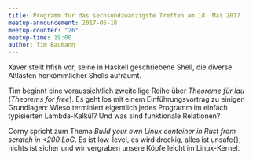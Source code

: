 ```yaml
---
title: Programm für das sechsundzwanzigste Treffen am 18. Mai 2017
meetup-announcement: 2017-05-18
meetup-counter: "26"
meetup-time: 19:00
author: Tim Baumann
---
```


Xaver stellt hfish vor, seine in Haskell geschriebene Shell, die diverse
Altlasten herkömmlicher Shells aufräumt.

Tim beginnt eine voraussichtlich zweiteilige Reihe über *Theoreme für lau*
(*Theorems for free*). Es geht los mit einem Einführungsvortrag zu einigen
Grundlagen: Wieso terminiert eigentlich jedes Programm im einfach typisierten
Lambda-Kalkül? Und was sind funktionale Relationen?

Corny spricht zum Thema *Build your own Linux container in Rust from scratch in
<200 LoC*. Es ist low-level, es wird dreckig, alles ist unsafe{}, nichts ist
sicher und wir vergraben unsere Köpfe leicht im Linux-Kernel.
